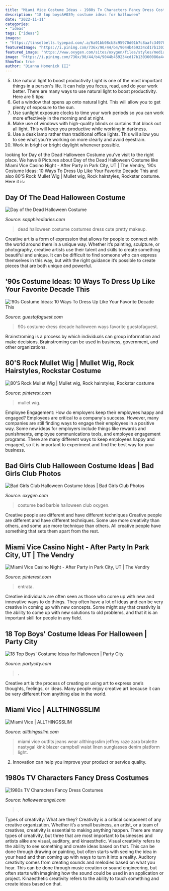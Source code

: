 ```yaml
---
title: "Miami Vice Costume Ideas - 1980s Tv Characters Fancy Dress Costumes"
description: "18 top boys&#039; costume ideas for halloween"
date: "2022-11-11"
categories:
- "ideas"
tags: ["ideas"]
images:
- "https://tinselbells.typepad.com/.a/6a01bb08cb8c95970d01b7c8aafc34970b-600wi"
featuredImage: "https://i.pinimg.com/736x/90/44/b4/9044b459234cd17b130360086a449273.jpg"
featured_image: "https://www.oxygen.com/sites/oxygen/files/styles/media-gallery-computer/public/legacy/Andrea-Barbie.jpg?itok=22WDOLFh"
image: "https://i.pinimg.com/736x/90/44/b4/9044b459234cd17b130360086a449273.jpg"
ShowToc: true
author: "Dianna Homenick III"
---
```



5) Use natural light to boost productivity
Light is one of the most important things in a person's life. It can help you focus, read, and do your work better. There are many ways to use natural light to boost productivity. Here are 5 tips:
1) Get a window that opens up onto natural light. This will allow you to get plenty of exposure to the sun.
2) Use sunlight exposure clocks to time your work periods so you can work more effectively in the morning and at night.
3) Make use of windows with high-quality blinds or curtains that block out all light. This will keep you productive while working in darkness.
4) Use a desk lamp rather than traditional office lights. This will allow you to see what you're working on more clearly and avoid eyestrain.
5) Work in bright or bright daylight whenever possible.

	

		
looking for Day of the Dead Halloween Costume you've visit to the right place. We have 8 Pictures about Day of the Dead Halloween Costume like Miami Vice Casino Night - After Party in Park City, UT | The Vendry, &#039;90s Costume Ideas: 10 Ways To Dress Up Like Your Favorite Decade This and also 80&#039;S Rock Mullet Wig | Mullet wig, Rock hairstyles, Rockstar costume. Here it is:
		
    
## Day Of The Dead Halloween Costume

<img loading=lazy src="https://sapphirediaries.com/wp-content/uploads/2015/10/MG_2870.jpg" onerror="this.onerror=null;this.src='https://tse3.mm.bing.net/th?id=OIP.qE6XjOgLmYM5F28p8qXc2gHaLH&amp;pid=15.1';" alt="Day of the Dead Halloween Costume">

_Source: sapphirediaries.com_

>dead halloween costume costumes dress cute pretty makeup. 

	

Creative art is a form of expression that allows for people to connect with the world around them in a unique way. Whether it’s painting, sculpture, or photography, creative artists use their talent and skills to create something beautiful and unique. It can be difficult to find someone who can express themselves in this way, but with the right guidance it’s possible to create pieces that are both unique and powerful.

    
## &#039;90s Costume Ideas: 10 Ways To Dress Up Like Your Favorite Decade This

<img loading=lazy src="https://media.guestofaguest.com/t_card_large/wp-content/uploads/2014/10/90s.jpg" onerror="this.onerror=null;this.src='https://tse2.mm.bing.net/th?id=OIP.L4uq4E7QF69270WxczbQegHaEX&amp;pid=15.1';" alt="&#039;90s Costume Ideas: 10 Ways To Dress Up Like Your Favorite Decade This">

_Source: guestofaguest.com_

>90s costume dress decade halloween ways favorite guestofaguest. 

	

Brainstroming is a process by which individuals can group information and make decisions. Brainstroming can be used in business, government, and other organizations.

    
## 80&#039;S Rock Mullet Wig | Mullet Wig, Rock Hairstyles, Rockstar Costume

<img loading=lazy src="https://i.pinimg.com/736x/90/44/b4/9044b459234cd17b130360086a449273.jpg" onerror="this.onerror=null;this.src='https://tse1.mm.bing.net/th?id=OIP.sRmItyVMQWB_af458FYZVwHaKP&amp;pid=15.1';" alt="80&#039;S Rock Mullet Wig | Mullet wig, Rock hairstyles, Rockstar costume">

_Source: pinterest.com_

>mullet wig. 

	

Employee Engagement: How do employers keep their employees happy and engaged?
Employees are critical to a company's success. However, many companies are still finding ways to engage their employees in a positive way. Some new ideas for employers include things like rewards and punishments, employee communications tools, and employee engagement programs. There are many different ways to keep employees happy and engaged, so it is important to experiment and find the best way for your business.

    
## Bad Girls Club Halloween Costume Ideas | Bad Girls Club Photos

<img loading=lazy src="https://www.oxygen.com/sites/oxygen/files/styles/media-gallery-computer/public/legacy/Andrea-Barbie.jpg?itok=22WDOLFh" onerror="this.onerror=null;this.src='https://tse3.mm.bing.net/th?id=OIP.3Wr27B0MUgJgTA1el6zwKgHaLH&amp;pid=15.1';" alt="Bad Girls Club Halloween Costume Ideas | Bad Girls Club Photos">

_Source: oxygen.com_

>costume bad barbie halloween club oxygen. 

	

Creative people are different and have different techniques
Creative people are different and have different techniques. Some use more creativity than others, and some use more technique than others. All creative people have something that sets them apart from the rest.

    
## Miami Vice Casino Night - After Party In Park City, UT | The Vendry

<img loading=lazy src="https://i.pinimg.com/originals/c9/3c/d6/c93cd698abc6cd2ab067880c0ff473a2.png" onerror="this.onerror=null;this.src='https://tse2.mm.bing.net/th?id=OIP.8RT6R01Z9rcjJ1YW9qVOKAHaLG&amp;pid=15.1';" alt="Miami Vice Casino Night - After Party in Park City, UT | The Vendry">

_Source: pinterest.com_

>entrata. 

	

Creative individuals are often seen as those who come up with new and innovative ways to do things. They often have a lot of ideas and can be very creative in coming up with new concepts. Some might say that creativity is the ability to come up with new solutions to old problems, and that it is an important skill for people in any field.

    
## 18 Top Boys&#039; Costume Ideas For Halloween | Party City

<img loading=lazy src="https://partycity4.scene7.com/is/image/PartyCity/pi-boys-costumes-rec-2?wid=650&amp;qlt=90&amp;fmt=pjpeg&amp;cache=on" onerror="this.onerror=null;this.src='https://tse2.mm.bing.net/th?id=OIP.0jbSC359QvnwXsy35UqHvgHaFc&amp;pid=15.1';" alt="18 Top Boys&#039; Costume Ideas for Halloween | Party City">

_Source: partycity.com_

>. 

	

Creative art is the process of creating or using art to express one’s thoughts, feelings, or ideas. Many people enjoy creative art because it can be very different from anything else in the world.

    
## Miami Vice | ALLTHINGSSLIM

<img loading=lazy src="http://4.bp.blogspot.com/-4VnIBRzW29o/UWORZ35gb-I/AAAAAAAAEVg/cNKN_XGQlzs/s640/miamivice5.JPG" onerror="this.onerror=null;this.src='https://tse4.mm.bing.net/th?id=OIP.D2pl_Kos0ouMRG6GoCQu8wAAAA&amp;pid=15.1';" alt="Miami Vice | ALLTHINGSSLIM">

_Source: allthingsslim.com_

>miami vice outfits jeans wear allthingsslim jeffrey raze zara bralette nastygal kink blazer campbell waist linen sunglasses denim platform light. 

	

2. Innovation can help you improve your product or service quality.

    
## 1980s TV Characters Fancy Dress Costumes

<img loading=lazy src="https://tinselbells.typepad.com/.a/6a01bb08cb8c95970d01b7c8aafc34970b-600wi" onerror="this.onerror=null;this.src='https://tse1.mm.bing.net/th?id=OIP.-s0qfuD0Q57HBzjBWfCqtQHaKW&amp;pid=15.1';" alt="1980s TV Characters Fancy Dress Costumes">

_Source: halloweenangel.com_

>. 

	

Types of creativity: What are they?
Creativity is a critical component of any creative organization. Whether it’s a small business, an artist, or a team of creatives, creativity is essential to making anything happen. There are many types of creativity, but three that are most important to businesses and artists alike are visual, auditory, and kinaesthetic. 
Visual creativity refers to the ability to see something and create ideas based on that. This can be done through drawing or painting, but often starts with seeing the idea in your head and then coming up with ways to turn it into a reality. Auditory creativity comes from creating sounds and melodies based on what you hear. This can be done through music creation or sound engineering, but often starts with imagining how the sound could be used in an application or project. Kinaesthetic creativity refers to the ability to touch something and create ideas based on that.

